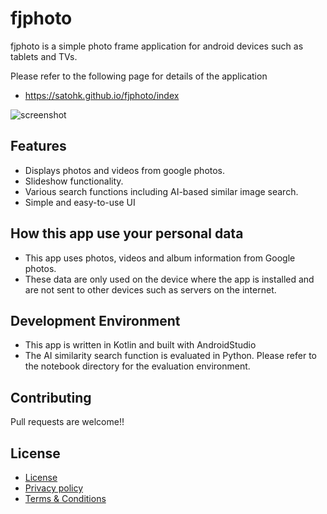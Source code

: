 # fjphoto

fjphoto is a simple photo frame application for android devices such as tablets and TVs.

Please refer to the following page for details of the application

- https://satohk.github.io/fjphoto/index

![screenshot](https://satohk.github.io/fjphoto/screenshot_list_resized.png)

## Features
- Displays photos and videos from google photos.
- Slideshow functionality.
- Various search functions including AI-based similar image search.
- Simple and easy-to-use UI

## How this app use your personal data
- This app uses photos, videos and album information from Google photos.
- These data are only used on the device where the app is installed and are not sent to other devices such as servers on the internet.

## Development Environment
- This app is written in Kotlin and built with AndroidStudio
- The AI similarity search function is evaluated in Python. Please refer to the notebook directory for the evaluation environment.

## Contributing
Pull requests are welcome!!

## License
- [License](https://github.com/satohk/fjphoto/blob/main/LICENSE)
- [Privacy policy](https://satohk.github.io/fjphoto/privacy_policy)
- [Terms & Conditions](https://satohk.github.io/fjphoto/terms_and_conditions)